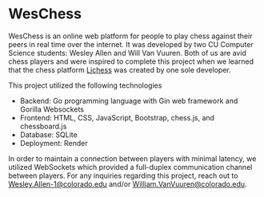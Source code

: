 # WesChess

WesChess is an online web platform for people to play chess against their peers in real time over the internet. It was developed by two CU Computer Science students: Wesley Allen and Will Van Vuuren. Both of us are avid chess players and were inspired to complete this project when we learned that the chess platform [Lichess](https://github.com/lichess-org/lila) was created by one sole developer. 

This project utilized the following technologies
* Backend: Go programming language with Gin web framework and Gorilla Websockets
* Frontend: HTML, CSS, JavaScript, Bootstrap, chess.js, and chessboard.js
* Database: SQLite
* Deployment: Render

In order to maintain a connection between players with minimal latency, we utilized WebSockets which provided a full-duplex communication channel between players. For any inquiries regarding this project, reach out to Wesley.Allen-1@colorado.edu and/or William.VanVuuren@colorado.edu. 
